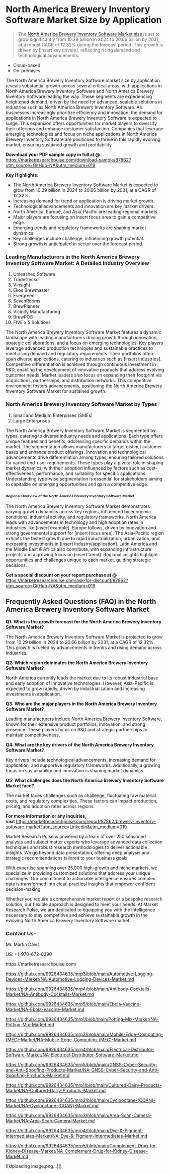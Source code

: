 <h1>North America Brewery Inventory Software Market&nbsp;Size by Application</h1><blockquote><p>The <a href="https://marketresearchpulse.com/download-sample/87862?utm_source=GitHub-NA&amp;utm_medium=019">North America Brewery Inventory Software Market size</a> is set to grow significantly from 10.29 billion in 2024 to 20.66 billion by 2031, at a robust CAGR of 12.32% during the forecast period. This growth is driven by [insert key drivers], reflecting rising demand and technological advancements.</p></blockquote><ul><li>Cloud-based <li> On-premises</li></ul><p>The North America Brewery Inventory Software market size by application reveals substantial growth across several critical areas, with applications in North America Brewery Inventory Software and North America Brewery Inventory Software leading the way. These segments are experiencing heightened demand, driven by the need for advanced, scalable solutions in industries such as North America Brewery Inventory Software. As businesses increasingly prioritize efficiency and innovation, the demand for applications in North America Brewery Inventory Software is expected to surge. This expansion offers opportunities for market players to diversify their offerings and enhance customer satisfaction. Companies that leverage emerging technologies and focus on niche applications in North America Brewery Inventory Software are positioned to thrive in this rapidly evolving market, ensuring sustained growth and profitability.</p><p><strong>Download your PDF sample copy in full at @ </strong><a href="https://marketresearchpulse.com/download-sample/87862?utm_source=GitHub-NA&amp;utm_medium=019">https://marketresearchpulse.com/download-sample/87862?utm_source=GitHub-NA&amp;utm_medium=019</a></p><p><strong>Key Highlights: </strong></p><ul><li>The North America Brewery Inventory Software Market is expected to grow from 10.29 billion in 2024 to 20.66 billion by 2031, at a CAGR of 12.32%.</li><li>Increasing demand for trend or application is driving market growth.</li><li>Technological advancements and innovation are key market drivers.</li><li>North America, Europe, and Asia-Pacific are leading regional markets.</li><li>Major players are focusing on insert focus area to gain a competitive edge.</li><li>Emerging trends and regulatory frameworks are shaping market dynamics.</li><li>Key challenges include challenge, influencing growth potential.</li><li>Strong growth is anticipated in sector over the forecast period.</li></ul><h3>Leading Manufacturers in the North America Brewery Inventory Software Market: A Detailed Industry Overview</h3><ol><li>Unleashed Software</li><li>TradeGecko</li><li>Vinsight</li><li>Ekos Brewmaster</li><li>Evergreen</li><li>SevenRooms</li><li>BrewPlanner</li><li>Vicinity Manufacturing</li><li>BrewPOS</li><li>FIVE x 5 Solutions</li></ol><div class="flex max-w-full flex-col flex-grow"><div class="min-h-8 text-message flex w-full flex-col items-end gap-2 whitespace-normal break-words [.text-message+&amp;]:mt-5" dir="auto" data-message-author-role="assistant" data-message-id="fd8432e4-4910-450d-b182-61b7bfb0a01f" data-message-model-slug="gpt-4o"><div class="flex w-full flex-col gap-1 empty:hidden first:pt-[3px]"><div class="markdown prose w-full break-words dark:prose-invert light"><p>The North America Brewery Inventory Software Market features a dynamic landscape with leading manufacturers driving growth through innovation, strategic collaborations, and a focus on emerging technologies. Key players leverage advanced production techniques and sustainable practices to meet rising demand and regulatory requirements. Their portfolios often span diverse applications, catering to industries such as [insert industries]. Competitive differentiation is achieved through continuous investment in R&amp;D, enabling the development of innovative products that address evolving customer needs. Market leaders also focus on expanding their footprint via acquisitions, partnerships, and distribution networks. This competitive environment fosters advancements, positioning the North America Brewery Inventory Software Market for sustained growth.</p></div></div></div></div><h3>North America Brewery Inventory Software Market by Types</h3><ol><li>Small and Medium Enterprises (SMEs) <li> Large Enterprises</li></ol><div class="flex max-w-full flex-col flex-grow"><div class="min-h-8 text-message flex w-full flex-col items-end gap-2 whitespace-normal break-words [.text-message+&amp;]:mt-5" dir="auto" data-message-author-role="assistant" data-message-id="084470be-0bb7-4664-bddf-5156b4f41249" data-message-model-slug="gpt-4o-mini"><div class="flex w-full flex-col gap-1 empty:hidden first:pt-[3px]"><div class="markdown prose w-full break-words dark:prose-invert light"><p>The North America Brewery Inventory Software Market is segmented by types, catering to diverse industry needs and applications. Each type offers unique features and benefits, addressing specific demands within the market. The segmentation allows manufacturers to target distinct customer bases and enhance product offerings. Innovation and technological advancements drive differentiation among types, ensuring tailored solutions for varied end-user requirements. These types play a pivotal role in shaping market dynamics, with their adoption influenced by factors such as cost-effectiveness, performance, and suitability for specific applications. Understanding type-wise segmentation is essential for stakeholders aiming to capitalize on emerging opportunities and gain a competitive edge.</p></div></div></div></div><h3><span style="font-size: 11px;">Regional Overview of the North America Brewery Inventory Software Market</span></h3><div class="flex max-w-full flex-col flex-grow"><div class="min-h-8 text-message flex w-full flex-col items-end gap-2 whitespace-normal break-words [.text-message+&amp;]:mt-5" dir="auto" data-message-author-role="assistant" data-message-id="e9038762-ce64-4e30-91c9-9bd413514231" data-message-model-slug="gpt-4o-mini"><div class="flex w-full flex-col gap-1 empty:hidden first:pt-[3px]"><div class="markdown prose w-full break-words dark:prose-invert light"><p>The North America Brewery Inventory Software Market demonstrates varying growth dynamics across key regions, influenced by economic conditions, industrial activity, and regulatory frameworks. North America leads with advancements in technology and high adoption rates in industries like [insert example]. Europe follows, driven by innovation and strong governmental support for [insert focus area]. The Asia-Pacific region exhibits the fastest growth due to rapid industrialization, urbanization, and increasing investments in [insert industry/application]. Latin America and the Middle East &amp; Africa also contribute, with expanding infrastructure projects and a growing focus on [insert trend]. Regional insights highlight opportunities and challenges unique to each market, guiding strategic decisions.</p></div></div></div></div><p><strong>Get a special discount on your report purchase at @ </strong><a href="https://marketresearchpulse.com/ask-for-discount/87862?utm_source=GitHub-NA&amp;utm_medium=019">https://marketresearchpulse.com/ask-for-discount/87862?utm_source=GitHub-NA&amp;utm_medium=019</a></p><h2>Frequently Asked Questions (FAQ) in the North America Brewery Inventory Software Market</h2><p><strong>Q1: What is the growth forecast for the North America Brewery Inventory Software Market?</strong></p><p>The North America Brewery Inventory Software Market is projected to grow from 10.29 billion in 2024 to 20.66 billion by 2031, at a CAGR of 12.32%. This growth is fueled by advancements in trends and rising demand across industries.</p><p><strong>Q2: Which region dominates the North America Brewery Inventory Software Market?</strong></p><p>North America currently leads the market due to its robust industrial base and early adoption of innovative technologies. However, Asia-Pacific is expected to grow rapidly, driven by industrialization and increasing investments in application.</p><p><strong>Q3: Who are the major players in the North America Brewery Inventory Software Market?</strong></p><p>Leading manufacturers include North America Brewery Inventory Software, known for their extensive product portfolios, innovation, and strong presence. These players focus on R&amp;D and strategic partnerships to maintain competitiveness.</p><p><strong>Q4: What are the key drivers of the North America Brewery Inventory Software Market?</strong></p><p>Key drivers include technological advancements, increasing demand for application, and supportive regulatory frameworks. Additionally, a growing focus on sustainability and innovation is shaping market dynamics.</p><p><strong>Q5: What challenges does the North America Brewery Inventory Software Market face?</strong></p><p>The market faces challenges such as challenge, fluctuating raw material costs, and regulatory complexities. These factors can impact production, pricing, and adoption rates across regions.</p><p><strong>For more information or any inquiries, visit&nbsp;</strong><a href="https://marketresearchpulse.com/report/87862/brewery-inventory-software-market?utm_source=Linkedin&utm_medium=019">https://marketresearchpulse.com/report/87862/brewery-inventory-software-market?utm_source=Linkedin&utm_medium=019</a></p><p>Market Research Pulse is powered by a team of over 250 seasoned analysts and subject matter experts who leverage advanced data collection techniques and robust research methodologies to deliver actionable insights. We go beyond data presentation, offering deep analysis and strategic recommendations tailored to your business goals.</p><p>With expertise spanning over 25,000 high-growth and niche markets, we specialize in providing customized solutions that address your unique challenges. Our commitment to actionable intelligence ensures complex data is transformed into clear, practical insights that empower confident decision-making.</p><p>Whether you require a comprehensive market report or a bespoke research solution, our flexible approach is designed to meet your needs. At Market Research Pulse, we are dedicated to equipping you with the intelligence necessary to stay competitive and achieve sustainable growth in the evolving North America Brewery Inventory Software market.</p><h3><strong>Contact Us-</strong></h3><p>Mr. Martin Davis</p><p>US: +1-970-672-0390</p><p>https://marketresearchpulse.com/</p><p><a href="https://github.com/9926434635/mrp3/blob/main/Automotive-Logging-Devices-Market/NA-Automotive-Logging-Devices-Market.md">https://github.com/9926434635/mrp3/blob/main/Automotive-Logging-Devices-Market/NA-Automotive-Logging-Devices-Market.md</a></p><p><a href="https://github.com/9926434635/mrp4/blob/main/Antibody-Cocktails-Market/NA-Antibody-Cocktails-Market.md">https://github.com/9926434635/mrp4/blob/main/Antibody-Cocktails-Market/NA-Antibody-Cocktails-Market.md</a></p><p><a href="https://github.com/9926434635/mrp5/blob/main/Ebola-Vaccine-Market/NA-Ebola-Vaccine-Market.md">https://github.com/9926434635/mrp5/blob/main/Ebola-Vaccine-Market/NA-Ebola-Vaccine-Market.md</a></p><p><a href="https://github.com/9926434635/mrp1/blob/main/Potting-Mix-Market/NA-Potting-Mix-Market.md">https://github.com/9926434635/mrp1/blob/main/Potting-Mix-Market/NA-Potting-Mix-Market.md</a></p><p><a href="https://github.com/9926434635/mrp3/blob/main/Mobile-Edge-Computing-(MEC)-Market/NA-Mobile-Edge-Computing-(MEC)-Market.md">https://github.com/9926434635/mrp3/blob/main/Mobile-Edge-Computing-(MEC)-Market/NA-Mobile-Edge-Computing-(MEC)-Market.md</a></p><p><a href="https://github.com/9926434635/mrp4/blob/main/Electrical-Distributor-Software-Market/NA-Electrical-Distributor-Software-Market.md">https://github.com/9926434635/mrp4/blob/main/Electrical-Distributor-Software-Market/NA-Electrical-Distributor-Software-Market.md</a></p><p><a href="https://github.com/9926434635/mrp5/blob/main/GNSS-Cyber-Security-and-Anti-Spoofing-Products-Market/NA-GNSS-Cyber-Security-and-Anti-Spoofing-Products-Market.md">https://github.com/9926434635/mrp5/blob/main/GNSS-Cyber-Security-and-Anti-Spoofing-Products-Market/NA-GNSS-Cyber-Security-and-Anti-Spoofing-Products-Market.md</a></p><p><a href="https://github.com/9926434635/mrp1/blob/main/Cultured-Dairy-Products-Market/NA-Cultured-Dairy-Products-Market.md">https://github.com/9926434635/mrp1/blob/main/Cultured-Dairy-Products-Market/NA-Cultured-Dairy-Products-Market.md</a></p><p><a href="https://github.com/9926434635/mrp2/blob/main/Cyclooctane-(COAN)-Market/NA-Cyclooctane-(COAN)-Market.md">https://github.com/9926434635/mrp2/blob/main/Cyclooctane-(COAN)-Market/NA-Cyclooctane-(COAN)-Market.md</a></p><p><a href="https://github.com/9926434635/mrp3/blob/main/Area-Scan-Camera-Market/NA-Area-Scan-Camera-Market.md">https://github.com/9926434635/mrp3/blob/main/Area-Scan-Camera-Market/NA-Area-Scan-Camera-Market.md</a></p><p><a href="https://github.com/9926434635/mrp4/blob/main/Dye-&-Pigment-Intermediates-Market/NA-Dye-&-Pigment-Intermediates-Market.md">https://github.com/9926434635/mrp4/blob/main/Dye-&-Pigment-Intermediates-Market/NA-Dye-&-Pigment-Intermediates-Market.md</a></p><p><a href="https://github.com/9926434635/mrp5/blob/main/Complement-Drug-for-Kidney-Disease-Market/NA-Complement-Drug-for-Kidney-Disease-Market.md">https://github.com/9926434635/mrp5/blob/main/Complement-Drug-for-Kidney-Disease-Market/NA-Complement-Drug-for-Kidney-Disease-Market.md</a></p>
![Uploading image.png…]()
